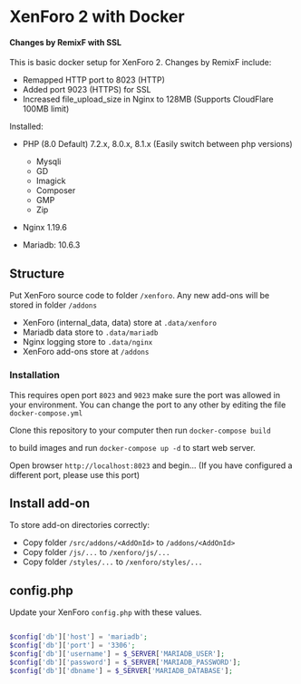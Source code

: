 # XenForo 2 with Docker
#### Changes by RemixF with SSL

This is basic docker setup for XenForo 2. Changes by RemixF include:
- Remapped HTTP port to 8023 (HTTP)
- Added port 9023 (HTTPS) for SSL
- Increased file_upload_size in Nginx to 128MB (Supports CloudFlare 100MB limit)

Installed:

- PHP (8.0 Default) 7.2.x, 8.0.x, 8.1.x (Easily switch between php versions)

  - Mysqli
  - GD
  - Imagick
  - Composer
  - GMP
  - Zip

- Nginx 1.19.6
- Mariadb: 10.6.3

## Structure

Put XenForo source code to folder `/xenforo`. Any new add-ons will be stored in folder `/addons`

- XenForo (internal_data, data) store at `.data/xenforo`
- Mariadb data store to `.data/mariadb`
- Nginx logging store to `.data/nginx`
- XenForo add-ons store at `/addons`

### Installation

This requires open port `8023` and `9023` make sure the port was allowed in your environment. You can change the port to any other
by editing the file `docker-compose.yml`

Clone this repository to your computer then run
`docker-compose build`

to build images and run `docker-compose up -d` to start web server.

Open browser `http://localhost:8023` and begin... (If you have configured a different port, please use this port)

## Install add-on

To store add-on directories correctly:

- Copy folder `/src/addons/<AddOnId>` to `/addons/<AddOnId>`
- Copy folder `/js/...` to `/xenforo/js/...`
- Copy folder `/styles/...` to `/xenforo/styles/...`

## config.php

Update your XenForo `config.php` with these values.

```php

$config['db']['host'] = 'mariadb';
$config['db']['port'] = '3306';
$config['db']['username'] = $_SERVER['MARIADB_USER'];
$config['db']['password'] = $_SERVER['MARIADB_PASSWORD'];
$config['db']['dbname'] = $_SERVER['MARIADB_DATABASE'];

```
